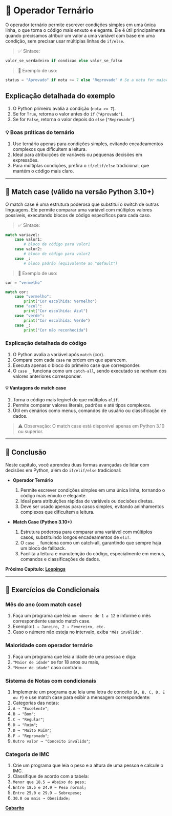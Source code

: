 # 🔹 Operador Ternário

O operador ternário permite escrever condições simples em uma única linha, o que torna o código mais enxuto e elegante.
Ele é útil principalmente quando precisamos atribuir um valor a uma variável com base em uma condição, sem precisar usar múltiplas linhas de ``if/else``.

> ✅ Sintaxe:

```python
valor_se_verdadeiro if condicao else valor_se_falso 
```

> 📌 Exemplo de uso:

```python
status = "Aprovado" if nota >= 7 else "Reprovado" # Se a nota for maior ou igual a sete, o status será aprovado, caso contrário, o status será reprovado
```

## Explicação detalhada do exemplo

1. O Python primeiro avalia a condição (``nota >= 7``).
2. Se for ``True``, retorna o valor antes do ``if`` (``"Aprovado"``).
3. Se for ``False``, retorna o valor depois do ``else`` (``"Reprovado"``).

### 💡 Boas práticas do ternário

1. Use ternário apenas para condições simples, evitando encadeamentos complexos que dificultem a leitura.
2. Ideal para atribuições de variáveis ou pequenas decisões em expressões.
3. Para múltiplas condições, prefira o ``if/elif/else`` tradicional, que mantém o código mais claro.

---

## 🔹 Match case (válido na versão Python 3.10+)

O match case é uma estrutura poderosa que substitui o switch de outras linguagens. Ele permite comparar uma variável com múltiplos valores possíveis, executando blocos de código específicos para cada caso.

> ✅ Sintaxe:

```python
match variavel:
    case valor1:
        # bloco de código para valor1
    case valor2:
        # bloco de código para valor2
    case _:
        # bloco padrão (equivalente ao "default")
```

> 📌 Exemplo de uso:

```python
cor = "vermelho"

match cor:
    case "vermelho":
        print("Cor escolhida: Vermelho")
    case "azul":
        print("Cor escolhida: Azul")
    case "verde":
        print("Cor escolhida: Verde")
    case _:
        print("Cor não reconhecida")
```

### Explicação detalhada do código

1. O Python avalia a variável após ``match`` (cor).
2. Compara com cada ``case`` na ordem em que aparecem.
3. Executa apenas o bloco do primeiro case que corresponder.
4. O ``case _`` funciona como um ``catch-all``, sendo executado se nenhum dos valores anteriores corresponder.

#### 💡 Vantagens do match case

1. Torna o código mais legível do que múltiplos ``elif``.
2. Permite comparar valores literais, padrões e até tipos complexos.
3. Útil em cenários como menus, comandos de usuário ou classificação de dados.

> ⚠️ Observação: O match case está disponível apenas em Python 3.10 ou superior.

---

## 🚀 Conclusão

Neste capítulo, você aprendeu duas formas avançadas de lidar com decisões em Python, além do ``if/elif/else`` tradicional:

- **Operador Ternário**
  1. Permite escrever condições simples em uma única linha, tornando o código mais enxuto e elegante.
  2. Ideal para atribuições rápidas de variáveis ou decisões diretas.
  3. Deve ser usado apenas para casos simples, evitando aninhamentos complexos que dificultem a leitura.

- **Match Case (Python 3.10+)**
  1. Estrutura poderosa para comparar uma variável com múltiplos casos, substituindo longos encadeamentos de ``elif``.
  2. O ``case _`` funciona como um catch-all, garantindo que sempre haja um bloco de fallback.
  3. Facilita a leitura e manutenção do código, especialmente em menus, comandos e classificações de dados.

**Próximo Capítulo: [Loopings](../aula_09/09_loopings.md)**

---

## 📝 Exercícios de Condicionais

### Mês do ano (com match case)

1. Faça um programa que leia ``um número de 1 a 12`` e informe o mês correspondente usando match case.
2. Exemplo:``1 → Janeiro, 2 → Fevereiro, etc.``
3. Caso o número não esteja no intervalo, exiba ``"Mês inválido"``.

### Maioridade com operador ternário

1. Faça um programa que leia a idade de uma pessoa e diga:
2. ``"Maior de idade"`` se for 18 anos ou mais,
3. ``"Menor de idade"`` caso contrário.

### Sistema de Notas com condicionais

1. Implemente um programa que leia uma letra de conceito (``A, B, C, D, E ou F``) e use match case para exibir a mensagem correspondente:
2. Categorias das notas:
3. ``A → "Excelente"``;
4. ``B → "Bom"``;
5. ``C → "Regular"``;
6. ``D → "Ruim"``;
7. ``D → "Muito Ruim"``;
8. ``F → "Reprovado"``;
9. ``Outro valor → "Conceito inválido"``;

### Categoria de IMC

1. Crie um programa que leia o peso e a altura de uma pessoa e calcule o IMC.
2. Classifique de acordo com a tabela:
3. ``Menor que 18.5 → Abaixo do peso;``
4. ``Entre 18.5 e 24.9 → Peso normal;``
5. ``Entre 25.0 e 29.9 → Sobrepeso;``
6. ``30.0 ou mais → Obesidade;``

**[Gabarito](exercicios/README.md)**
